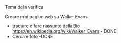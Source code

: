 Tema della verifica

Creare mini pagine web su Walker Evans 

- tradurre e fare riassunto della Bio https://en.wikipedia.org/wiki/Walker_Evans - DONE
- Cercare foto -DONE

